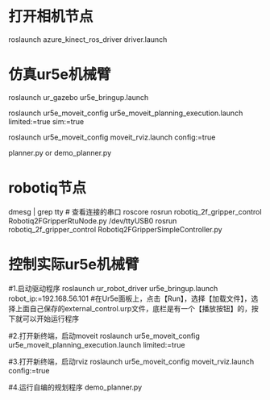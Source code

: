 # 打开相机节点
roslaunch azure_kinect_ros_driver driver.launch

# 仿真ur5e机械臂
roslaunch ur_gazebo ur5e_bringup.launch

roslaunch ur5e_moveit_config ur5e_moveit_planning_execution.launch limited:=true sim:=true

roslaunch ur5e_moveit_config moveit_rviz.launch config:=true

planner.py or demo_planner.py



# robotiq节点
dmesg | grep tty # 查看连接的串口
roscore
rosrun robotiq_2f_gripper_control Robotiq2FGripperRtuNode.py /dev/ttyUSB0
rosrun robotiq_2f_gripper_control Robotiq2FGripperSimpleController.py


# 控制实际ur5e机械臂
#1.启动驱动程序
roslaunch ur_robot_driver ur5e_bringup.launch robot_ip:=192.168.56.101
#在Ur5e面板上，点击【Run】，选择【加载文件】，选择上面自己保存的external_control.urp文件，底栏是有一个【播放按钮】的，按下就可以开始运行程序

#2.打开新终端，启动moveit
roslaunch ur5e_moveit_config ur5e_moveit_planning_execution.launch limited:=true

#3.打开新终端，启动rviz
roslaunch ur5e_moveit_config moveit_rviz.launch config:=true

#4.运行自编的规划程序
demo_planner.py